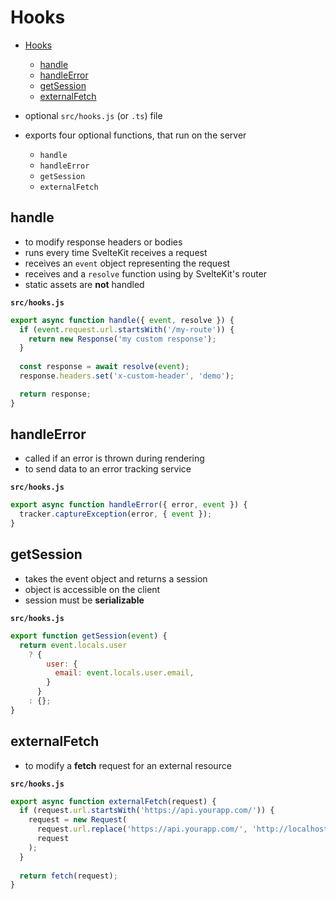 # Hooks

- [Hooks](#hooks)
  - [handle](#handle)
  - [handleError](#handleerror)
  - [getSession](#getsession)
  - [externalFetch](#externalfetch)

- optional `src/hooks.js` (or `.ts`) file 
- exports four optional functions, that run on the server 
  - `handle`
  - `handleError`
  - `getSession`
  - `externalFetch`

## handle

- to modify response headers or bodies
- runs every time SvelteKit receives a request
- receives an `event` object representing the request
- receives and a `resolve` function using by SvelteKit's router
- static assets are **not** handled

**`src/hooks.js`**
```javascript
export async function handle({ event, resolve }) {
  if (event.request.url.startsWith('/my-route')) {
    return new Response('my custom response');
  }
 
  const response = await resolve(event);  
  response.headers.set('x-custom-header', 'demo');

  return response;
}
```
## handleError

- called if an error is thrown during rendering
- to send data to an error tracking service

**`src/hooks.js`**
```javascript
export async function handleError({ error, event }) {  
  tracker.captureException(error, { event });
}
```

## getSession

- takes the event object and returns a session
- object is accessible on the client
- session must be **serializable**

**`src/hooks.js`**
```javascript
export function getSession(event) {
  return event.locals.user
    ? {
        user: {
          email: event.locals.user.email,
        }
      }
    : {};
}
```

## externalFetch

- to modify a **fetch** request for an external resource

**`src/hooks.js`**
```javascript
export async function externalFetch(request) {
  if (request.url.startsWith('https://api.yourapp.com/')) {    
    request = new Request(
      request.url.replace('https://api.yourapp.com/', 'http://localhost:9999/'),
      request
    );
  }
 
  return fetch(request);
}
```